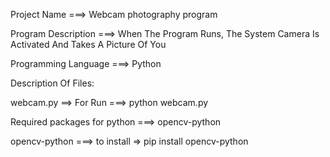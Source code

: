 Project Name ===> Webcam photography program

Program Description ===> When The Program Runs, The System Camera Is Activated And Takes A Picture Of You

Programming Language ===> Python

Description Of Files:

webcam.py ==> For Run ===> python webcam.py

Required packages for python ===> opencv-python

opencv-python ===> to install => pip install opencv-python